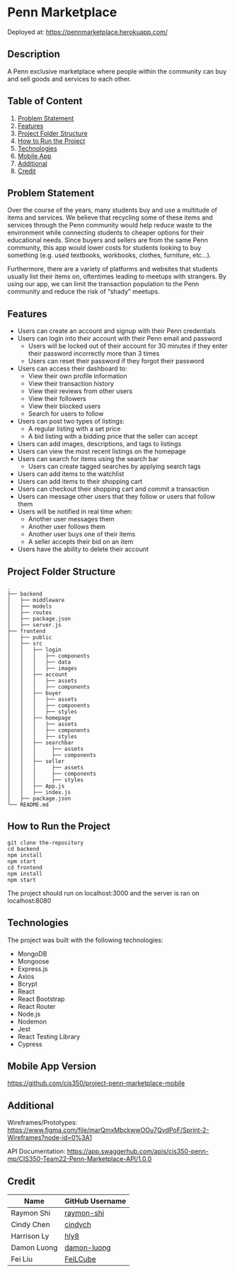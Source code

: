 # Penn Marketplace

Deployed at: https://pennmarketplace.herokuapp.com/

## Description
A Penn exclusive marketplace where people within the community can buy and sell goods and services to each other.

## Table of Content
1. [Problem Statement](#problem-statement)
2. [Features](#features)
3. [Project Folder Structure](#project-folder-structure)
4. [How to Run the Project](#how-to-run-the-project)
5. [Technologies](#technologies)
6. [Mobile App](#mobile-app-version)
7. [Additional](#additional)
8. [Credit](#credit)


## Problem Statement
Over the course of the years, many students buy and use a multitude of items and services. We believe that recycling some of these items and services through the Penn community would help reduce waste to the environment while connecting students to cheaper options for their educational needs. Since buyers and sellers are from the same Penn community, this app would lower costs for students looking to buy something (e.g. used textbooks, workbooks, clothes, furniture, etc…).

Furthermore, there are a variety of platforms and websites that students usually list their items on, oftentimes leading to meetups with strangers. By using our app, we can limit the transaction population to the Penn community and reduce the risk of “shady” meetups.

## Features
* Users can create an account and signup with their Penn credentials
* Users can login into their account with their Penn email and password
  * Users will be locked out of their account for 30 minutes if they enter their password incorrectly more than 3 times
  * Users can reset their password if they forgot their password
* Users can access their dashboard to:
  * View their own profile information
  * View their transaction history
  * View their reviews from other users
  * View their followers
  * View their blocked users
  * Search for users to follow
* Users can post two types of listings:
  * A regular listing with a set price
  * A bid listing with a bidding price that the seller can accept
* Users can add images, descriptions, and tags to listings
* Users can view the most recent listings on the homepage
* Users can search for items using the search bar
  * Users can create tagged searches by applying search tags
* Users can add items to the watchlist
* Users can add items to their shopping cart
* Users can checkout their shopping cart and commit a transaction
* Users can message other users that they follow or users that follow them
* Users will be notified in real time when:
  * Another user messages them
  * Another user follows them
  * Another user buys one of their items
  * A seller accepts their bid on an item
* Users have the ability to delete their account


## Project Folder Structure
    .
    ├── backend
    │   ├── middleware                         
    │   ├── models                            
    │   ├── routes                            
    │   ├── package.json
    │   ├── server.js
    ├── frontend
    │   ├── public
    │   ├── src
    │   │   ├── login
    │   │   │   ├── components
    │   │   │   ├── data
    │   │   │   ├── images
    │   │   ├── account
    │   │   │   ├── assets
    │   │   │   ├── components
    │   │   ├── buyer
    │   │   │   ├── assets
    │   │   │   ├── components
    │   │   │   ├── styles
    │   │   ├── homepage
    │   │   │   ├── assets
    │   │   │   ├── components
    │   │   │   ├── styles
    │   │   ├── searchbar
    │   │   │     ├── assets
    │   │   │     ├── components
    │   │   ├── seller
    │   │   │     ├── assets
    │   │   │     ├── components
    │   │   │     ├── styles
    │   │   ├── App.js
    │   │   ├── index.js
    │   ├── package.json
    └── README.md
    
  ## How to Run the Project
  ```
  git clone the-repository
  cd backend
  npm install
  npm start
  cd frontend
  npm install
  npm start
  ```
  The project should run on localhost:3000 and the server is ran on localhost:8080
  
  ## Technologies
  The project was built with the following technologies:
-   MongoDB
-   Mongoose
-   Express.js
-   Axios
-   Bcrypt
-   React
-   React Bootstrap
-   React Router
-   Node.js
-   Nodemon
-   Jest
-   React Testing Library
-   Cypress

## Mobile App Version
https://github.com/cis350/project-penn-marketplace-mobile

## Additional
Wireframes/Prototypes: https://www.figma.com/file/marQmxMbckwwOOu7QvdPoF/Sprint-2-Wireframes?node-id=0%3A1

API Documentation: https://app.swaggerhub.com/apis/cis350-penn-mp/CIS350-Team22-Penn-Marketplace-API/1.0.0

## Credit
| Name      | GitHub Username |
| ----------- | ----------- |
| Raymon Shi      | [raymon-shi](https://github.com/raymon-shi)       |
| Cindy Chen   | [cindych](https://github.com/cindych)        |
| Harrison Ly   | [hly8](https://github.com/hly8)        |
| Damon Luong   | [damon-luong](https://github.com/damon-luong)        |
| Fei Liu   | [FeiLCube](https://github.com/FeiLCube)        |

